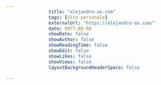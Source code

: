 ---
                title: "alejandro-ao.com"
                tags: [Sito personale]
                externalUrl: "https://alejandro-ao.com/"
                date: 9977-08-08
                showDate: false
                showAuthor: false
                showReadingTime: false
                showEdit: false
                showLikes: false
                showViews: false
                layoutBackgroundHeaderSpace: false
                ---

